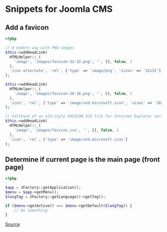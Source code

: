 # Snippets for Joomla CMS

## Add a favicon

```php
<?php

// A modern way with PNG-images
$this->addHeadLink(
  HTMLHelper::_(
    'image', 'images/favicon-32-32.png', '', [], false, 1
  ),
  'icon alternate', 'rel', ['type' => 'image/png', 'sizes' => '32x32']
);

$this->addHeadLink(
  HTMLHelper::_(
    'image', 'images/favicon-16-16.png', '', [], false, 1
  ),
  'icon', 'rel', ['type' => 'image/vnd.microsoft.icon', 'sizes' => '16x16']
);

// Fallback of an old-style FAVICON.ICO file for Internet Explorer version 9.0 and less
$this->addHeadLink(
  HTMLHelper::_(
    'image', 'images/favicon.ico', '', [], false, 1
  ),
  'icon', 'rel', ['type' => 'image/vnd.microsoft.icon']
);
```

## Determine if current page is the main page (front page)

```php
<?php

$app = JFactory::getApplication();
$menu = $app->getMenu();
$langTag = JFactory::getLanguage()->getTag();

if ($menu->getActive() === $menu->getDefault($langTag)) {
	// Do something
}
```

[Source](https://docs.joomla.org/How_to_determine_if_the_user_is_viewing_the_front_page)
